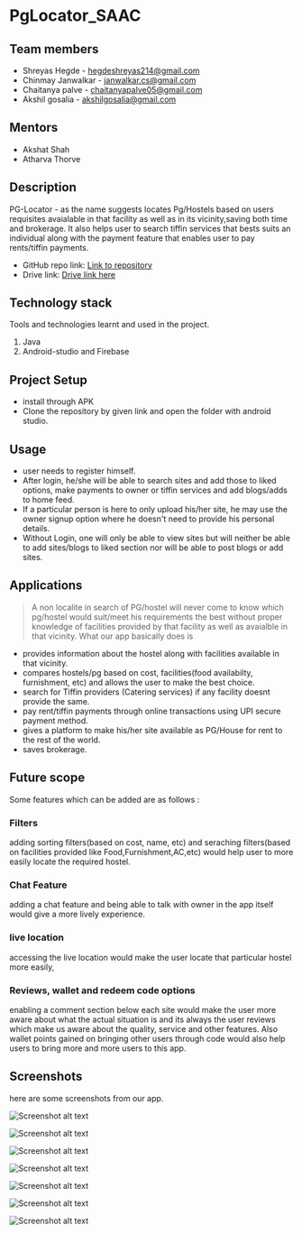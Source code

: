 # PgLocator_SAAC

## Team members
* Shreyas Hegde - hegdeshreyas214@gmail.com
* Chinmay Janwalkar - janwalkar.cs@gmail.com
* Chaitanya palve - chaitanyapalve05@gmail.com
* Akshil gosalia - akshilgosalia@gmail.com

## Mentors
* Akshat Shah
* Atharva Thorve

## Description

PG-Locator - as the name suggests locates Pg/Hostels based on users requisites avaialable in that facility as well as in its vicinity,saving both time and brokerage. It also helps user to search tiffin services that bests suits an individual along with the payment feature that enables user to pay rents/tiffin payments.



* GitHub repo link: [Link to repository](https://github.com/shreyashegde-21/SACC)
* Drive link: [Drive link here](https://drive.google.com/drive/folders/1m2MCiZcFYFVD5oZ0zmrwH5hooEZvPowh?usp=sharing)

## Technology stack

Tools and technologies learnt and used in the project.

1. Java
2. Android-studio and Firebase

## Project Setup

* install through APK
* Clone the repository by given link and open the folder with android studio.



## Usage
* user needs to register himself.
* After login, he/she will be able to search sites and add those to liked options, make payments to owner or tiffin services and add blogs/adds to home feed.
* If a particular person is here to only upload his/her site, he may use the owner signup option where he doesn't need to provide his personal details.
* Without Login, one will only be able to view sites but will neither be able to add sites/blogs to liked section nor will be able to post blogs or add sites.


## Applications
>A non localite in search of PG/hostel will never come to know which pg/hostel would suit/meet his requirements the best without proper knowledge of facilities provided by that facility as well as avaialble in that vicinity.
What our app basically does is

* provides information about the hostel along with facilities available in that vicinity.
* compares hostels/pg based on cost, facilities(food availabilty, furnishment, etc) and allows the user to make the best choice.
* search for Tiffin providers (Catering services) if any facility doesnt provide the same.
* pay rent/tiffin payments through online transactions using UPI secure payment method.
* gives a platform to make his/her site available as PG/House for rent to the rest of the world. 
* saves brokerage.

## Future scope

Some features which can be added are as follows :
### Filters
adding sorting filters(based on cost, name, etc) and seraching filters(based on facilities provided like Food,Furnishment,AC,etc) would help user to more easily locate the required hostel.

### Chat Feature 
adding a chat feature and being able to talk with owner in the app itself would give a more lively experience.

### live location
accessing the live location would make the user locate that particular hostel more easily,

### Reviews, wallet and redeem code options
enabling a comment section below each site would make the user more aware about what the actual situation is and its always the user reviews which make us aware about the quality, service and other features.
Also wallet points gained on bringing other users through code would also help users to bring more and more users to this app.

## Screenshots
here are some screenshots from our app.

![Screenshot alt text](https://github.com/shreyashegde-21/SACC/blob/master/Screenshot_2020-07-09-23-47-01-818_com.example.pglocator.jpg "login page")

![Screenshot alt text](https://github.com/shreyashegde-21/SACC/blob/master/Screenshot_2020-07-09-23-47-52-335_com.example.pglocator.jpg "news feed")

![Screenshot alt text](https://github.com/shreyashegde-21/SACC/blob/master/Screenshot_2020-07-09-23-47-56-770_com.example.pglocator.jpg "site search page")

![Screenshot alt text](https://github.com/shreyashegde-21/SACC/blob/master/Screenshot_2020-07-09-23-48-06-470_com.example.pglocator.jpg "sites")

![Screenshot alt text](https://github.com/shreyashegde-21/SACC/blob/master/Screenshot_2020-07-09-23-48-30-311_com.example.pglocator.jpg "navigation drawer")

![Screenshot alt text](https://github.com/shreyashegde-21/SACC/blob/master/Screenshot_2020-07-09-23-48-44-933_com.example.pglocator.jpg "payment screen")

![Screenshot alt text](https://github.com/shreyashegde-21/SACC/blob/master/Screenshot_2020-07-09-23-48-51-754_com.example.pglocator.jpg "profile screen")



